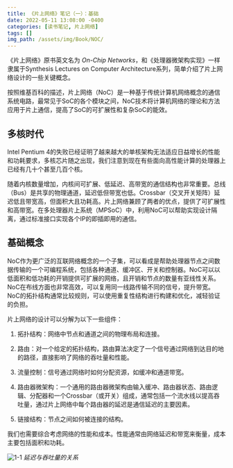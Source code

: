 ```yaml
---
title: 《片上网络》笔记（一）：基础
date: 2022-05-11 13:08:00 -0400
categories: [读书笔记, 片上网络]
tags: []
img_path: /assets/img/Book/NOC/
---
```


《片上网络》原书英文名为 *On-Chip Networks*，和《处理器微架构实现》一样隶属于Synthesis Lectures on Computer Architecture系列，简单介绍了片上网络设计的一些关键概念。

按照维基百科的描述，片上网络（NoC）是一种基于传统计算机网络概念的通信系统电路，最常见于SoC的各个模块之间，NoC技术将计算机网络的理论和方法应用于片上通信，提高了SoC的可扩展性和复杂SoC的能效。

## 多核时代

Intel Pentium 4的失败已经证明了越来越大的单核架构无法适应日益增长的性能和功耗要求，多核芯片随之出现，我们注意到现在有些面向高性能计算的处理器上已经有几十个甚至几百个核。

随着内核数量增加，内核间可扩展、低延迟、高带宽的通信结构也非常重要。总线（Bus）是共享的物理通道，延迟低但带宽也低。Crossbar（交叉开关矩阵）延迟低且带宽高，但面积大且功耗高。片上网络兼顾了两者的优点，提供了可扩展性和高带宽。在多处理器片上系统（MPSoC）中，利用NoC可以帮助实现设计隔离，通过标准接口实现各个IP的即插即用的通信。

## 基础概念

NoC作为更广泛的互联网络概念的一个子集，可以看成是帮助处理器节点之间数据传输的一个可编程系统，包括各种通道、缓冲区、开关和控制器。NoC可以以低面积和低功耗的开销提供可扩展的网络，且开销和节点的数量有亚线性关系。NoC在布线方面也非常高效，可以复用同一线路传输不同的信号，提升带宽。NoC的拓扑结构通常比较规则，可以使用重复性结构进行构建和优化，减轻验证的负担。

片上网络的设计可以分解为以下一些组件：

1. 拓扑结构：网络中节点和通道之间的物理布局和连接。

1. 路由：对一个给定的拓扑结构，路由算法决定了一个信号通过网络到达目的地的路径，直接影响了网络的吞吐量和性能。

1. 流量控制：信号通过网络时如何分配资源，如缓冲和通道带宽。

1. 路由器微架构：一个通用的路由器微架构由输入缓冲、路由器状态、路由逻辑、分配器和一个Crossbar（或开关）组成，通常包括一个流水线以提高吞吐量，通过片上网络中每个路由器的延迟是通信延迟的主要因素。

1. 链接结构：节点之间如何被连接的结构。

我们也需要综合考虑网络的性能和成本。性能通常由网络延迟和带宽来衡量，成本主要包括面积和功耗。

![1-1](1-1.png)
_延迟与吞吐量的关系_
